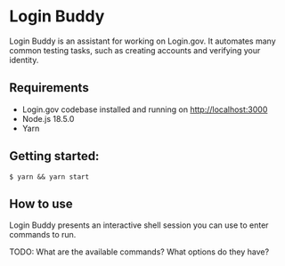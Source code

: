 # Login Buddy

Login Buddy is an assistant for working on Login.gov. It automates many common testing tasks, such as creating accounts and verifying your identity.

## Requirements

- Login.gov codebase installed and running on <http://localhost:3000>
- Node.js 18.5.0
- Yarn

## Getting started:

```shell
$ yarn && yarn start
```

## How to use

Login Buddy presents an interactive shell session you can use to enter commands to run.

TODO: What are the available commands? What options do they have?
